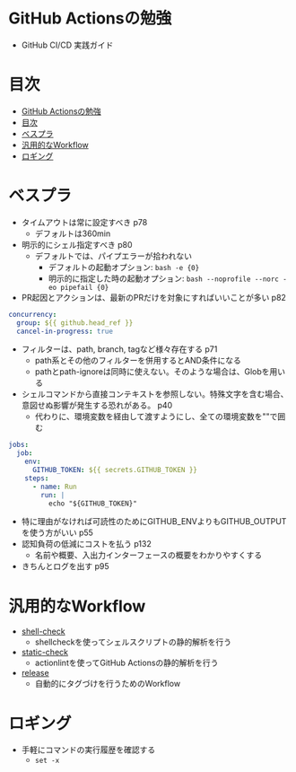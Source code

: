 # GitHub Actionsの勉強

- GitHub CI/CD 実践ガイド

# 目次

- [GitHub Actionsの勉強](#github-actionsの勉強)
- [目次](#目次)
- [ベスプラ](#ベスプラ)
- [汎用的なWorkflow](#汎用的なworkflow)
- [ロギング](#ロギング)

# ベスプラ

- タイムアウトは常に設定すべき p78
  - デフォルトは360min
- 明示的にシェル指定すべき p80
  - デフォルトでは、パイプエラーが拾われない
    - デフォルトの起動オプション: `bash -e {0}`
    - 明示的に指定した時の起動オプション: `bash --noprofile --norc -eo pipefail {0}`
- PR起因とアクションは、最新のPRだけを対象にすればいいことが多い p82
```yaml
concurrency:
  group: ${{ github.head_ref }}
  cancel-in-progress: true
```
- フィルターは、path, branch, tagなど様々存在する p71
  - path系とその他のフィルターを併用するとAND条件になる
  - pathとpath-ignoreは同時に使えない。そのような場合は、Globを用いる
- シェルコマンドから直接コンテキストを参照しない。特殊文字を含む場合、意図せぬ影響が発生する恐れがある。 p40
  - 代わりに、環境変数を経由して渡すようにし、全ての環境変数を""で囲む
```yaml
jobs:
  job:
    env:
      GITHUB_TOKEN: ${{ secrets.GITHUB_TOKEN }}
    steps:
      - name: Run
        run: |
          echo "${GITHUB_TOKEN}"
```
- 特に理由がなければ可読性のためにGITHUB_ENVよりもGITHUB_OUTPUTを使う方がいい p55
- 認知負荷の低減にコストを払う p132
  - 名前や概要、入出力インターフェースの概要をわかりやすくする
- きちんとログを出す p95

# 汎用的なWorkflow

- [shell-check](./.github/workflows/shecll-check.yml)
  - shellcheckを使ってシェルスクリプトの静的解析を行う
- [static-check](./.github/workflows/static-check.yml)
  - actionlintを使ってGitHub Actionsの静的解析を行う
- [release](./.github/workflows/release.yml)
  - 自動的にタグづけを行うためのWorkflow

# ロギング

- 手軽にコマンドの実行履歴を確認する
  - `set -x`
